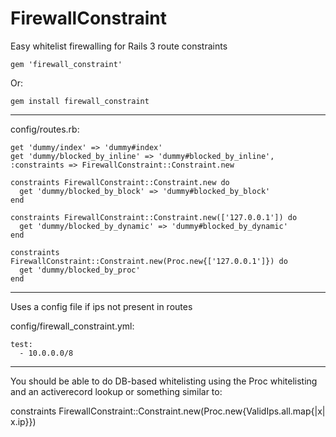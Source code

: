 FirewallConstraint
========

Easy whitelist firewalling for Rails 3 route constraints

    gem 'firewall_constraint'

Or:

    gem install firewall_constraint

-----

config/routes.rb:

    get 'dummy/index' => 'dummy#index'
    get 'dummy/blocked_by_inline' => 'dummy#blocked_by_inline', :constraints => FirewallConstraint::Constraint.new
  
    constraints FirewallConstraint::Constraint.new do
      get 'dummy/blocked_by_block' => 'dummy#blocked_by_block'
    end
  
    constraints FirewallConstraint::Constraint.new(['127.0.0.1']) do
      get 'dummy/blocked_by_dynamic' => 'dummy#blocked_by_dynamic'
    end

    constraints FirewallConstraint::Constraint.new(Proc.new{['127.0.0.1']}) do
      get 'dummy/blocked_by_proc'
    end

----

Uses a config file if ips not present in routes

config/firewall_constraint.yml:

    test:
      - 10.0.0.0/8

----

You should be able to do DB-based whitelisting using the Proc whitelisting and an activerecord lookup or something similar to:

constraints FirewallConstraint::Constraint.new(Proc.new{ValidIps.all.map{|x| x.ip}})